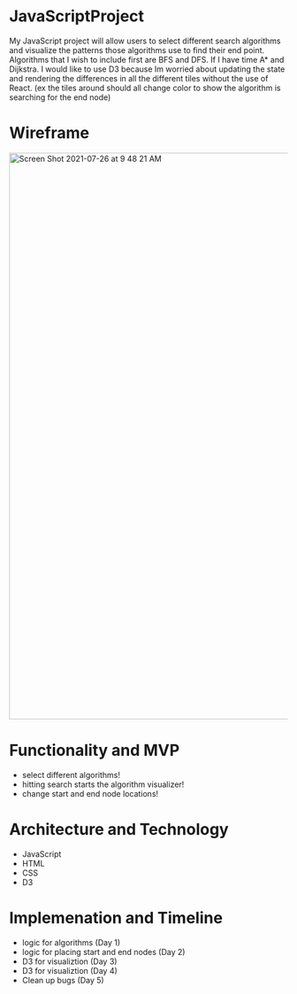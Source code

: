 # JavaScriptProject
My JavaScript project will allow users to select different search algorithms and visualize the patterns those algorithms use to find their end point. 
Algorithms that I wish to include first are BFS and DFS. If I have time A* and Dijkstra. I would like to use D3 because Im worried about updating the state and rendering the differences in all the different tiles without the use of React. (ex the tiles around should all change color to show the algorithm is searching for the end node)


# Wireframe
<img width="1024" alt="Screen Shot 2021-07-26 at 9 48 21 AM" src="https://user-images.githubusercontent.com/76980320/127000984-8f6bad5d-65b9-4f32-8b74-44e582e984d4.png">


# Functionality and MVP
* select different algorithms! 
* hitting search starts the algorithm visualizer!
* change start and end node locations!

# Architecture and Technology
* JavaScript
* HTML
* CSS
* D3


# Implemenation and Timeline
* logic for algorithms (Day 1)
* logic for placing start and end nodes (Day 2)
* D3 for visualiztion (Day 3)
* D3 for visualiztion (Day 4)
* Clean up bugs (Day 5)
